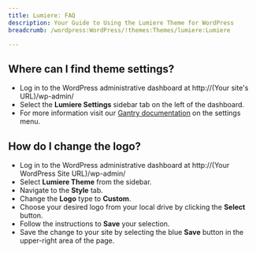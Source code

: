 ```yaml
---
title: Lumiere: FAQ
description: Your Guide to Using the Lumiere Theme for WordPress
breadcrumb: /wordpress:WordPress/!themes:Themes/lumiere:Lumiere

---
```


Where can I find theme settings?
-----
* Log in to the WordPress administrative dashboard at http://(Your site's URL)/wp-admin/
* Select the **Lumiere Settings** sidebar tab on the left of the dashboard.
* For more information visit our [Gantry documentation](http://gantry-framework.org/documentation/wordpress/configure/) on the settings menu.

How do I change the logo?
-----

* Log in to the WordPress administrative dashboard at http://(Your WordPress Site URL)/wp-admin/
* Select **Lumiere Theme** from the sidebar.
* Navigate to the **Style** tab.
* Change the **Logo** type to **Custom**.
* Choose your desired logo from your local drive by clicking the **Select** button.
* Follow the instructions to **Save** your selection.
* Save the change to your site by selecting the blue **Save** button in the upper-right area of the page.

[gantry]: http://gantry-framework.org/documentation/wordpress/configure/